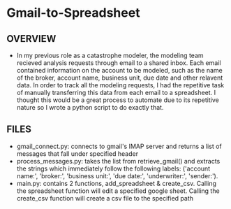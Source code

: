 # Gmail-to-Spreadsheet
## OVERVIEW
* In my previous role as a catastrophe modeler, the modeling team recieved analysis requests through email to a shared inbox. Each email contained information on the account to be modeled, such as the name of the broker, account name, business unit, due date and other relavent data. In order to track all the modeling requests, I had the repetitive task of manually transferring this data from each email to a spreadsheet. I thought this would be a great process to automate due to its repetitive nature so I wrote a python script to do exactly that.

## FILES
* gmail_connect.py: connects to gmail's IMAP server and returns a list of messages that fall under specified header
* process_messages.py: takes the list from retrieve_gmail() and extracts the strings which immediately follow the following labels: ('account name:', 'broker:', 'business unit:', 'due date:', 'underwriter:', 'sender:'). 
* main.py: contains 2 functions, add_spreadsheet & create_csv. Calling the spreadsheet function will edit a specified google sheet. Calling the create_csv function will create a csv file to the specified path 
